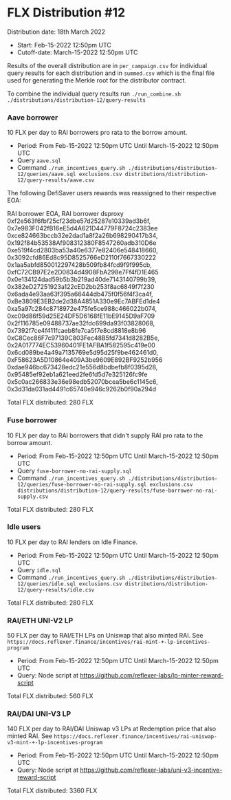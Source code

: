 # FLX Distribution #12

Distribution date: 18th March 2022

- Start: Feb-15-2022 12:50pm UTC
- Cutoff-date: March-15-2022 12:50pm UTC

Results of the overall distribution are in `per_campaign.csv` for individual query results for each distribution and in `summed.csv` which is the final file used for generating the Merkle root for the distributor contract.

To combine the individual query results run `./run_combine.sh ./distributions/distribution-12/query-results`

### Aave borrower

10 FLX per day to RAI borrowers pro rata to the borrow amount.

- Period: From Feb-15-2022 12:50pm UTC Until March-15-2022 12:50pm UTC
- Query `aave.sql`
- Command `./run_incentives_query.sh ./distributions/distribution-12/queries/aave.sql exclusions.csv distributions/distribution-12/query-results/aave.csv`

The following DefiSaver users rewards was reassigned to their respective EOA:

RAI borrower EOA, RAI borrower dsproxy
0xf2e563f6fbf25cf23dbe57d25287e10339ad3b6f, 0x7e983F042fB16eE5d4A621D44779F8724c2383ee
0xce824663bccb32e2dad1a8f2a26b698290417b34, 0x192f84b53538Af908312380F8547260adb310D6e
0xe519f4cd2803ba53a40e6377e82406e548418660, 0x3092cfd86Ed8c95D8525766eD2110f7667330222
0x1aa5abfd850012297428b509fb84fcd9f9f995cb, 0xfC72CB97E2e2D0834d4908FbA298e7Ff4fD1E465
0x0e134124dad59b5b3b219ad40de7143140799b39, 0x382eD27251923a122cED2bb253f8ac6849f7f230
0x6ada4e93aa63f395a66444db475f0f56f4f3ca4f, 0xBe3809E3EB2de2d38A4851A330e9Ec7ABFEd1de4
0xa5a97c284c8718972e475fe5ce988c466022b074, 0xc09d86f59d25E24DF5D6168fE11bE9145D9aF709
0x2f116785e09488737ae32fdc699da93f03828068, 0x7392f7ce4f411fcaeb8fe7ca5f7e8cd8818e8b96
0xC8Cec86F7c97139C803Fec48B5fd7341d8282B5e, 0x2A017774EC53960401FE1AFBA1f582595c419e00
0x6cd089be4a49a7135769e5d95d25f9be462461d0, 0xF58623A5D10864e409A3be9609E892BF9252b956
0xdae946bc673428edc21e556d8bdbefb8f0395d28, 0x95485ef92eb1a621eed2fe6fd5d7e325126fc9fe
0x5c0ac266833e36e98edb52070bcea5be6c1145c6, 0x3d31da031ad4491c65740e946c9262b0f90a294d

Total FLX distributed: 280 FLX

### Fuse borrower

10 FLX per day to RAI borrowers that didn't supply RAI pro rata to the borrow amount.

- Period: From Feb-15-2022 12:50pm UTC Until March-15-2022 12:50pm UTC
- Query `fuse-borrower-no-rai-supply.sql`
- Command `./run_incentives_query.sh ./distributions/distribution-12/queries/fuse-borrower-no-rai-supply.sql exclusions.csv distributions/distribution-12/query-results/fuse-borrower-no-rai-supply.csv`

Total FLX distributed: 280 FLX

### Idle users

10 FLX per day to RAI lenders on Idle Finance.

- Period: From Feb-15-2022 12:50pm UTC Until March-15-2022 12:50pm UTC
- Query `idle.sql`
- Command `./run_incentives_query.sh ./distributions/distribution-12/queries/idle.sql exclusions.csv distributions/distribution-12/query-results/idle.csv`

Total FLX distributed: 280 FLX

### RAI/ETH UNI-V2 LP

50 FLX per day to RAI/ETH LPs on Uniswap that also minted RAI. See `https://docs.reflexer.finance/incentives/rai-mint-+-lp-incentives-program`

- Period: From Feb-15-2022 12:50pm UTC Until March-15-2022 12:50pm UTC
- Query: Node script at https://github.com/reflexer-labs/lp-minter-reward-script

Total FLX distributed: 560 FLX

### RAI/DAI UNI-V3 LP

140 FLX per day to RAI/DAI Uniswap v3 LPs at Redemption price that also minted RAI. See `https://docs.reflexer.finance/incentives/rai-uniswap-v3-mint-+-lp-incentives-program`

- Period: From Feb-15-2022 12:50pm UTC Until March-15-2022 12:50pm UTC
- Query: Node script at https://github.com/reflexer-labs/uni-v3-incentive-reward-script

Total FLX distributed: 3360 FLX

